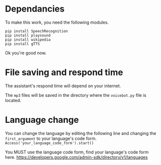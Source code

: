 # Dependancies

To make this work, you need the following modules.

```
pip install SpeechRecognition
pip install playsound
pip install wikipedia
pip install gTTS
```
Ok you're good now.

# File saving and respond time
The assistant's respond time will depend on your internet.

The `mp3` files will be saved in the directory where the `voicebot.py` file is located.

# Language change
You can change the language by editing the following line and changing the `first_argument` to your language's code form. `Access('your_language_code_form').start()`

You MUST use the language code form, find your language's code form here. https://developers.google.com/admin-sdk/directory/v1/languages
